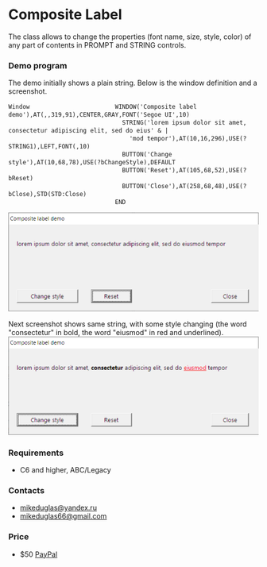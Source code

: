 # Composite Label
The class allows to change the properties (font name, size, style, color) of any part of contents in PROMPT and STRING controls.

### Demo program
The demo initially shows a plain string. Below is the window definition and a screenshot.
```
Window                        WINDOW('Composite label demo'),AT(,,319,91),CENTER,GRAY,FONT('Segoe UI',10)
                                STRING('lorem ipsum dolor sit amet, consectetur adipiscing elit, sed do eius' & |
                                  'mod tempor'),AT(10,16,296),USE(?STRING1),LEFT,FONT(,10)
                                BUTTON('Change style'),AT(10,68,78),USE(?bChangeStyle),DEFAULT
                                BUTTON('Reset'),AT(105,68,52),USE(?bReset)
                                BUTTON('Close'),AT(258,68,48),USE(?bClose),STD(STD:Close)
                              END
```
![cl1](https://github.com/mikeduglas/CompositeLabel/blob/master/screenshots/cl1.png?raw=true)    

Next screenshot shows same string, with some style changing (the word "consectetur" in bold, the word "eiusmod" in red and underlined).
![cl2](https://github.com/mikeduglas/CompositeLabel/blob/master/screenshots/cl2.png?raw=true)    


### Requirements
- C6 and higher, ABC/Legacy

### Contacts
- <mikeduglas@yandex.ru>
- <mikeduglas66@gmail.com>

### Price
- $50 [PayPal](https://www.paypal.me/mikeduglas?ppid=PPC000628&cnac=RU&rsta=ru_RU(ru_RU)&cust=8W29QJ6GKY9HS&unptid=75f96da6-24a4-11e9-ae2c-441ea14e9560&t=&cal=ff0291196b3f5&calc=ff0291196b3f5&calf=ff0291196b3f5&unp_tpcid=ppme-social-user-profile-created&page=main:email&pgrp=main:email&e=op&mchn=em&s=ci&mail=sys)
